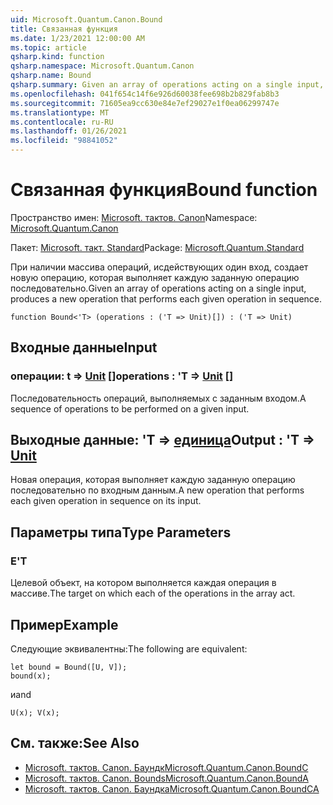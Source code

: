 ```yaml
---
uid: Microsoft.Quantum.Canon.Bound
title: Связанная функция
ms.date: 1/23/2021 12:00:00 AM
ms.topic: article
qsharp.kind: function
qsharp.namespace: Microsoft.Quantum.Canon
qsharp.name: Bound
qsharp.summary: Given an array of operations acting on a single input, produces a new operation that performs each given operation in sequence.
ms.openlocfilehash: 041f654c14f6e926d60038fee698b2b829fab8b3
ms.sourcegitcommit: 71605ea9cc630e84e7ef29027e1f0ea06299747e
ms.translationtype: MT
ms.contentlocale: ru-RU
ms.lasthandoff: 01/26/2021
ms.locfileid: "98841052"
---
```

# <a name="bound-function"></a><span data-ttu-id="f32b6-102">Связанная функция</span><span class="sxs-lookup"><span data-stu-id="f32b6-102">Bound function</span></span>

<span data-ttu-id="f32b6-103">Пространство имен: [Microsoft. тактов. Canon](xref:Microsoft.Quantum.Canon)</span><span class="sxs-lookup"><span data-stu-id="f32b6-103">Namespace: [Microsoft.Quantum.Canon](xref:Microsoft.Quantum.Canon)</span></span>

<span data-ttu-id="f32b6-104">Пакет: [Microsoft. такт. Standard](https://nuget.org/packages/Microsoft.Quantum.Standard)</span><span class="sxs-lookup"><span data-stu-id="f32b6-104">Package: [Microsoft.Quantum.Standard](https://nuget.org/packages/Microsoft.Quantum.Standard)</span></span>


<span data-ttu-id="f32b6-105">При наличии массива операций, исдействующих один вход, создает новую операцию, которая выполняет каждую заданную операцию последовательно.</span><span class="sxs-lookup"><span data-stu-id="f32b6-105">Given an array of operations acting on a single input, produces a new operation that performs each given operation in sequence.</span></span>

```qsharp
function Bound<'T> (operations : ('T => Unit)[]) : ('T => Unit)
```


## <a name="input"></a><span data-ttu-id="f32b6-106">Входные данные</span><span class="sxs-lookup"><span data-stu-id="f32b6-106">Input</span></span>

### <a name="operations--t--unit-"></a><span data-ttu-id="f32b6-107">операции: t => [Unit](xref:microsoft.quantum.lang-ref.unit) []</span><span class="sxs-lookup"><span data-stu-id="f32b6-107">operations : 'T => [Unit](xref:microsoft.quantum.lang-ref.unit) []</span></span>

<span data-ttu-id="f32b6-108">Последовательность операций, выполняемых с заданным входом.</span><span class="sxs-lookup"><span data-stu-id="f32b6-108">A sequence of operations to be performed on a given input.</span></span>



## <a name="output--t--unit"></a><span data-ttu-id="f32b6-109">Выходные данные: 'T => [единица](xref:microsoft.quantum.lang-ref.unit)</span><span class="sxs-lookup"><span data-stu-id="f32b6-109">Output : 'T => [Unit](xref:microsoft.quantum.lang-ref.unit)</span></span> 

<span data-ttu-id="f32b6-110">Новая операция, которая выполняет каждую заданную операцию последовательно по входным данным.</span><span class="sxs-lookup"><span data-stu-id="f32b6-110">A new operation that performs each given operation in sequence on its input.</span></span>

## <a name="type-parameters"></a><span data-ttu-id="f32b6-111">Параметры типа</span><span class="sxs-lookup"><span data-stu-id="f32b6-111">Type Parameters</span></span>

### <a name="t"></a><span data-ttu-id="f32b6-112">Е</span><span class="sxs-lookup"><span data-stu-id="f32b6-112">'T</span></span>

<span data-ttu-id="f32b6-113">Целевой объект, на котором выполняется каждая операция в массиве.</span><span class="sxs-lookup"><span data-stu-id="f32b6-113">The target on which each of the operations in the array act.</span></span>

## <a name="example"></a><span data-ttu-id="f32b6-114">Пример</span><span class="sxs-lookup"><span data-stu-id="f32b6-114">Example</span></span>

<span data-ttu-id="f32b6-115">Следующие эквивалентны:</span><span class="sxs-lookup"><span data-stu-id="f32b6-115">The following are equivalent:</span></span>

```qsharp
let bound = Bound([U, V]);
bound(x);
```

<span data-ttu-id="f32b6-116">и</span><span class="sxs-lookup"><span data-stu-id="f32b6-116">and</span></span>

```qsharp
U(x); V(x);
```

## <a name="see-also"></a><span data-ttu-id="f32b6-117">См. также:</span><span class="sxs-lookup"><span data-stu-id="f32b6-117">See Also</span></span>

- [<span data-ttu-id="f32b6-118">Microsoft. тактов. Canon. Баундк</span><span class="sxs-lookup"><span data-stu-id="f32b6-118">Microsoft.Quantum.Canon.BoundC</span></span>](xref:Microsoft.Quantum.Canon.BoundC)
- [<span data-ttu-id="f32b6-119">Microsoft. тактов. Canon. Bounds</span><span class="sxs-lookup"><span data-stu-id="f32b6-119">Microsoft.Quantum.Canon.BoundA</span></span>](xref:Microsoft.Quantum.Canon.BoundA)
- [<span data-ttu-id="f32b6-120">Microsoft. тактов. Canon. Баундка</span><span class="sxs-lookup"><span data-stu-id="f32b6-120">Microsoft.Quantum.Canon.BoundCA</span></span>](xref:Microsoft.Quantum.Canon.BoundCA)